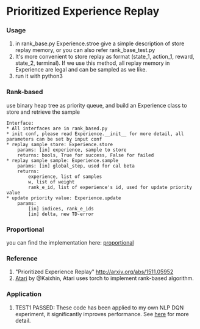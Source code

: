 # Prioritized Experience Replay

### Usage
1. in rank_base.py Experience.stroe give a simple description of store replay memory, or you can also refer rank_base_test.py
2. It's more convenient to store replay as format (state_1, action_1, reward, state_2, terminal). If we use this method, all replay memory in Experience are legal and can be sampled as we like.
3. run it with python3

### Rank-based
use binary heap tree as priority queue, and build an Experience class to store and retrieve the sample
  
    Interface:
    * All interfaces are in rank_based.py
    * init conf, please read Experience.__init__ for more detail, all parameters can be set by input conf
    * replay sample store: Experience.store
    	params: [in] experience, sample to store
    	returns: bools, True for success, False for failed
    * replay sample sample: Experience.sample
    	params: [in] global_step, used for cal beta
    	returns: 
    		experience, list of samples
    		w, list of weight
    		rank_e_id, list of experience's id, used for update priority value
    * update priority value: Experience.update
    	params: 
    		[in] indices, rank_e_ids
    		[in] delta, new TD-error

### Proportional
you can find the implementation here: [proportional](https://github.com/takoika/PrioritizedExperienceReplay)

### Reference
1. "Prioritized Experience Replay" http://arxiv.org/abs/1511.05952
2. [Atari](https://github.com/Kaixhin/Atari) by @Kaixhin, Atari uses torch to implement rank-based algorithm.

### Application
1. TEST1 PASSED: These code has been applied to my own NLP DQN experiment, it significantly improves performance. See [here](https://github.com/Damcy/cascadeLSTMDRL) for more detail.
